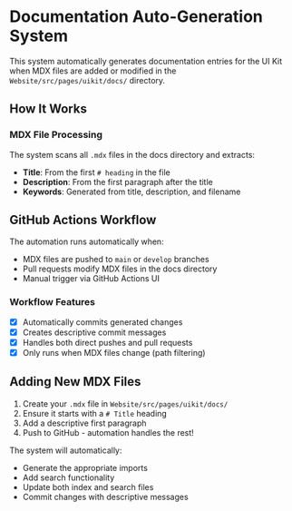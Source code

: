 # Documentation Auto-Generation System

This system automatically generates documentation entries for the UI Kit when MDX files are added or modified in the `Website/src/pages/uikit/docs/` directory.

## How It Works

### MDX File Processing
The system scans all `.mdx` files in the docs directory and extracts:
- **Title**: From the first `# heading` in the file
- **Description**: From the first paragraph after the title
- **Keywords**: Generated from title, description, and filename

## GitHub Actions Workflow

The automation runs automatically when:
- MDX files are pushed to `main` or `develop` branches
- Pull requests modify MDX files in the docs directory
- Manual trigger via GitHub Actions UI

### Workflow Features
- [x] Automatically commits generated changes
- [x] Creates descriptive commit messages
- [x] Handles both direct pushes and pull requests
- [x] Only runs when MDX files change (path filtering)

## Adding New MDX Files

1. Create your `.mdx` file in `Website/src/pages/uikit/docs/`
2. Ensure it starts with a `# Title` heading
3. Add a descriptive first paragraph
4. Push to GitHub - automation handles the rest!

The system will automatically:
- Generate the appropriate imports
- Add search functionality
- Update both index and search files
- Commit changes with descriptive messages 
